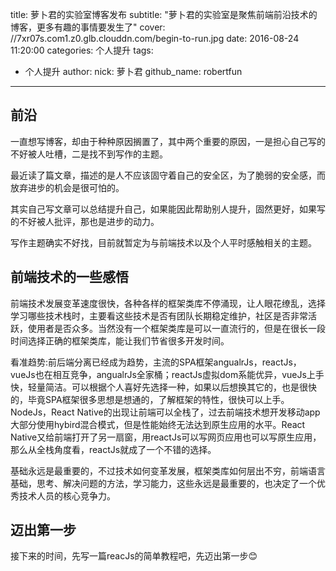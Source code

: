 title: 萝卜君的实验室博客发布
subtitle: "萝卜君的实验室是聚焦前端前沿技术的博客，更多有趣的事情要发生了"
cover: //7xr07s.com1.z0.glb.clouddn.com/begin-to-run.jpg
date: 2016-08-24 11:20:00
categories: 个人提升
tags:
  - 个人提升
author:
    nick: 萝卜君
    github_name: robertfun
---

## 前沿

一直想写博客，却由于种种原因搁置了，其中两个重要的原因，一是担心自己写的不好被人吐槽，二是找不到写作的主题。

最近读了篇文章，描述的是人不应该固守着自己的安全区，为了脆弱的安全感，而放弃进步的机会是很可怕的。

其实自己写文章可以总结提升自己，如果能因此帮助别人提升，固然更好，如果写的不好被人批评，那也是进步的动力。

写作主题确实不好找，目前就暂定为与前端技术以及个人平时感触相关的主题。

## 前端技术的一些感悟

前端技术发展变革速度很快，各种各样的框架类库不停涌现，让人眼花缭乱，选择学习哪些技术栈时，主要看这些技术是否有团队长期稳定维护，社区是否非常活跃，使用者是否众多。当然没有一个框架类库是可以一直流行的，但是在很长一段时间选择正确的框架类库，能让我们节省很多开发时间。

看准趋势:前后端分离已经成为趋势，主流的SPA框架angualrJs，reactJs，vueJs也在相互竞争，angualrJs全家桶；reactJs虚拟dom系能优异，vueJs上手快，轻量简洁。可以根据个人喜好先选择一种，如果以后想换其它的，也是很快的，毕竟SPA框架很多思想是想通的，了解框架的特性，很快可以上手。NodeJs，React Native的出现让前端可以全栈了，过去前端技术想开发移动app大部分使用hybird混合模式，但是性能始终无法达到原生应用的水平。React Native又给前端打开了另一扇窗，用reactJs可以写网页应用也可以写原生应用，那么从全栈角度看，reactJs就成了一个不错的选择。

基础永远是最重要的，不过技术如何变革发展，框架类库如何层出不穷，前端语言基础，思考、解决问题的方法，学习能力，这些永远是最重要的，也决定了一个优秀技术人员的核心竞争力。

## 迈出第一步

接下来的时间，先写一篇reacJs的简单教程吧，先迈出第一步😊






 
